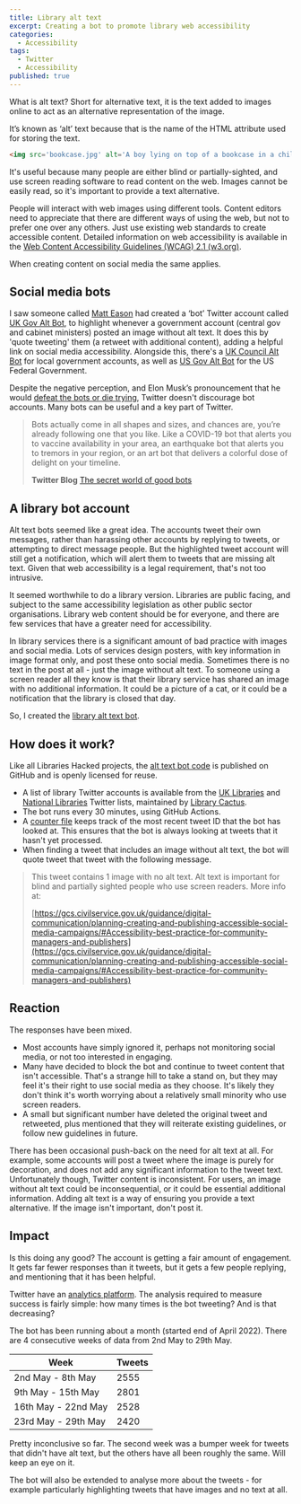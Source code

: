```yaml
---
title: Library alt text
excerpt: Creating a bot to promote library web accessibility
categories:
  - Accessibility
tags:
  - Twitter
  - Accessibility
published: true
---
```


What is alt text? Short for alternative text, it is the text added to images online to act as an alternative representation of the image.

It’s known as ‘alt’ text because that is the name of the HTML attribute used for storing the text.  

```html
<img src='bookcase.jpg' alt='A boy lying on top of a bookcase in a children’s library, with his face in the books'/>
```

It's useful because many people are either blind or partially-sighted, and use screen reading software to read content on the web. Images cannot be easily read, so it's important to provide a text alternative.

People will interact with web images using different tools. Content editors need to appreciate that there are different ways of using the web, but not to prefer one over any others. Just use existing web standards to create accessible content. Detailed information on web accessibility is available in the [Web Content Accessibility Guidelines (WCAG) 2.1 (w3.org)](https://www.w3.org/TR/WCAG21/).

 When creating content on social media the same applies.

## Social media bots

I saw someone called [Matt Eason](https://twitter.com/matteason/) had created a ‘bot’ Twitter account called [UK Gov Alt Bot](https://twitter.com/matteason/status/1513803852394414087), to highlight whenever a government account (central gov and cabinet ministers) posted an image without alt text. It does this by 'quote tweeting' them (a retweet with additional content), adding a helpful link on social media accessibility. Alongside this, there's a [UK Council Alt Bot](https://twitter.com/UKCouncilAltBot) for local government accounts, as well as [US Gov Alt Bot](https://twitter.com/USGovAltBot) for the US Federal Government. 

Despite the negative perception, and Elon Musk’s pronouncement that he would [defeat the bots or die trying](https://twitter.com/elonmusk/status/1517215066550116354), Twitter doesn't discourage bot accounts. Many bots can be useful and a key part of Twitter.

> Bots actually come in all shapes and sizes, and chances are, you’re already following one that you like. Like a COVID-19 bot that alerts you to vaccine availability in your area, an earthquake bot that alerts you to tremors in your region, or an art bot that delivers a colorful dose of delight on your timeline. 
>
> **Twitter Blog** [The secret world of good bots](https://blog.twitter.com/common-thread/en/topics/stories/2021/the-secret-world-of-good-bots)

## A library bot account

Alt text bots seemed like a great idea. The accounts tweet their own messages, rather than harassing other accounts by replying to tweets, or attempting to direct message people. But the highlighted tweet account will still get a notification, which will alert them to tweets that are missing alt text. Given that web accessibility is a legal requirement, that's not too intrusive.

It seemed worthwhile to do a library version. Libraries are public facing, and subject to the same accessibility legislation as other public sector organisations. Library web content should be for everyone, and there are few services that have a greater need for accessibility.

In library services there is a significant amount of bad practice with images and social media. Lots of services design posters, with key information in image format only, and post these onto social media. Sometimes there is no text in the post at all - just the image without alt text. To someone using a screen reader all they know is that their library service has shared an image with no additional information. It could be a picture of a cat, or it could be a notification that the library is closed that day.

So, I created the [library alt text bot](https://twitter.com/LibraryAltText).

## How does it work?

Like all Libraries Hacked projects, the [alt text bot code](https://github.com/LibrariesHacked/library-alt-text-bot) is published on GitHub and is openly licensed for reuse.

* A list of library Twitter accounts is available from the [UK Libraries](https://twitter.com/i/lists/973903152499036160) and [National Libraries](https://twitter.com/i/lists/865613046831616000) Twitter lists, maintained by [Library Cactus](https://twitter.com/SarahHLib).
* The bot runs every 30 minutes, using GitHub Actions.
* A [counter file](https://github.com/LibrariesHacked/library-alt-text-bot/blob/main/counter) keeps track of the most recent tweet ID that the bot has looked at. This ensures that the bot is always looking at tweets that it hasn't yet processed.
* When finding a tweet that includes an image without alt text, the bot will quote tweet that tweet with the following message. 

> This tweet contains 1 image with no alt text. Alt text is important for blind and partially sighted people who use screen readers. More info at:
>
> [https://gcs.civilservice.gov.uk/guidance/digital-communication/planning-creating-and-publishing-accessible-social-media-campaigns/#Accessibility-best-practice-for-community-managers-and-publishers](https://gcs.civilservice.gov.uk/guidance/digital-communication/planning-creating-and-publishing-accessible-social-media-campaigns/#Accessibility-best-practice-for-community-managers-and-publishers)

## Reaction

The responses have been mixed.

* Most accounts have simply ignored it, perhaps not monitoring social media, or not too interested in engaging.
* Many have decided to block the bot and continue to tweet content that isn't accessible. That's a strange hill to take a stand on, but they may feel it's their right to use social media as they choose. It's likely they don't think it's worth worrying about a relatively small minority who use screen readers.
* A small but significant number have deleted the original tweet and retweeted, plus mentioned that they will reiterate existing guidelines, or follow new guidelines in future.

There has been occasional push-back on the need for alt text at all. For example, some accounts will post a tweet where the image is purely for decoration, and does not add any significant information to the tweet text. Unfortunately though, Twitter content is inconsistent. For users, an image without alt text could be inconsequential, or it could be essential additional information. Adding alt text is a way of ensuring you provide a text alternative. If the image isn't important, don't post it.

## Impact

Is this doing any good? The account is getting a fair amount of engagement. It gets far fewer responses than it tweets, but it gets a few people replying, and mentioning that it has been helpful.

Twitter have an [analytics platform](https://analytics.twitter.com/). The analysis required to measure success is fairly simple: how many times is the bot tweeting? And is that decreasing?

The bot has been running about a month (started end of April 2022). There are 4 consecutive weeks of data from 2nd May to 29th May.

| Week                | Tweets |
| ------------------- | ------ |
| 2nd May - 8th May   | 2555   |
| 9th May - 15th May  | 2801   |
| 16th May - 22nd May | 2528   |
| 23rd May - 29th May | 2420   |

Pretty inconclusive so far. The second week was a bumper week for tweets that didn't have alt text, but the others have all been roughly the same. Will keep an eye on it.

The bot will also be extended to analyse more about the tweets - for example particularly highlighting tweets that have images and no text at all.
